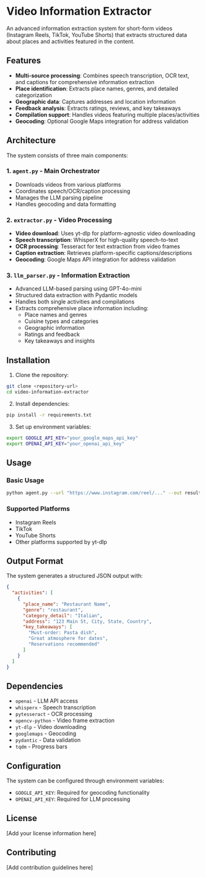 # Video Information Extractor

An advanced information extraction system for short-form videos (Instagram Reels, TikTok, YouTube Shorts) that extracts structured data about places and activities featured in the content.

## Features

- **Multi-source processing**: Combines speech transcription, OCR text, and captions for comprehensive information extraction
- **Place identification**: Extracts place names, genres, and detailed categorization
- **Geographic data**: Captures addresses and location information
- **Feedback analysis**: Extracts ratings, reviews, and key takeaways
- **Compilation support**: Handles videos featuring multiple places/activities
- **Geocoding**: Optional Google Maps integration for address validation

## Architecture

The system consists of three main components:

### 1. `agent.py` - Main Orchestrator
- Downloads videos from various platforms
- Coordinates speech/OCR/caption processing
- Manages the LLM parsing pipeline
- Handles geocoding and data formatting

### 2. `extractor.py` - Video Processing
- **Video download**: Uses yt-dlp for platform-agnostic video downloading
- **Speech transcription**: WhisperX for high-quality speech-to-text
- **OCR processing**: Tesseract for text extraction from video frames
- **Caption extraction**: Retrieves platform-specific captions/descriptions
- **Geocoding**: Google Maps API integration for address validation

### 3. `llm_parser.py` - Information Extraction
- Advanced LLM-based parsing using GPT-4o-mini
- Structured data extraction with Pydantic models
- Handles both single activities and compilations
- Extracts comprehensive place information including:
  - Place names and genres
  - Cuisine types and categories
  - Geographic information
  - Ratings and feedback
  - Key takeaways and insights

## Installation

1. Clone the repository:
```bash
git clone <repository-url>
cd video-information-extractor
```

2. Install dependencies:
```bash
pip install -r requirements.txt
```

3. Set up environment variables:
```bash
export GOOGLE_API_KEY="your_google_maps_api_key"
export OPENAI_API_KEY="your_openai_api_key"
```

## Usage

### Basic Usage
```bash
python agent.py --url "https://www.instagram.com/reel/..." --out result.json
```

### Supported Platforms
- Instagram Reels
- TikTok
- YouTube Shorts
- Other platforms supported by yt-dlp

## Output Format

The system generates a structured JSON output with:

```json
{
  "activities": [
    {
      "place_name": "Restaurant Name",
      "genre": "restaurant",
      "category_detail": "Italian",
      "address": "123 Main St, City, State, Country",
      "key_takeaways": [
        "Must-order: Pasta dish",
        "Great atmosphere for dates",
        "Reservations recommended"
      ]
    }
  ]
}
```

## Dependencies

- `openai` - LLM API access
- `whisperx` - Speech transcription
- `pytesseract` - OCR processing
- `opencv-python` - Video frame extraction
- `yt-dlp` - Video downloading
- `googlemaps` - Geocoding
- `pydantic` - Data validation
- `tqdm` - Progress bars

## Configuration

The system can be configured through environment variables:
- `GOOGLE_API_KEY`: Required for geocoding functionality
- `OPENAI_API_KEY`: Required for LLM processing

## License

[Add your license information here]

## Contributing

[Add contribution guidelines here] 